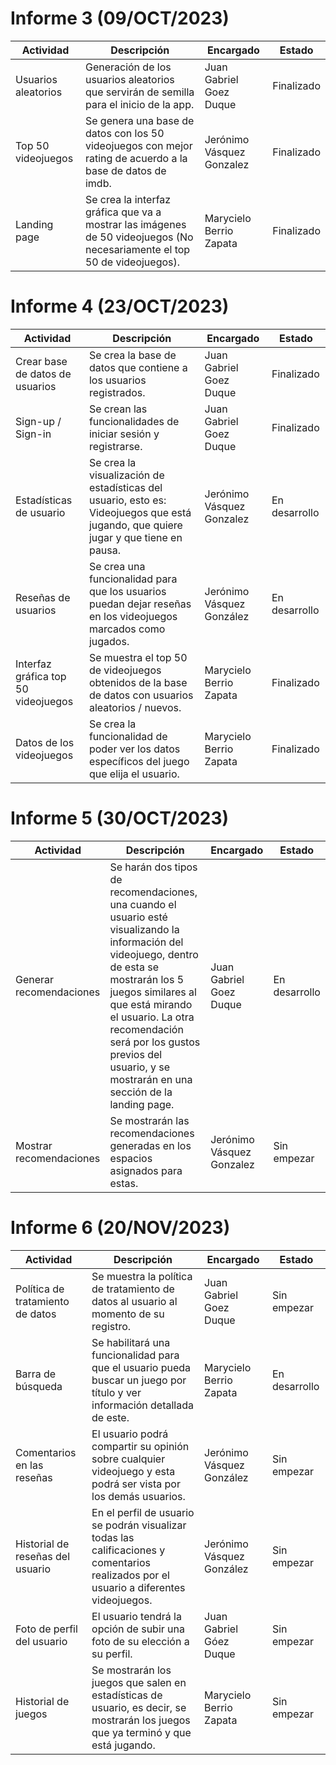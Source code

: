 # Informe 3 (09/OCT/2023)

| Actividad | Descripción | Encargado | Estado |
| --- | --- | --- | --- |
| Usuarios aleatorios | Generación de los usuarios aleatorios que servirán de semilla para el inicio de la app. | Juan Gabriel Goez Duque | Finalizado |
| Top 50 videojuegos | Se genera una base de datos con los 50 videojuegos con mejor rating de acuerdo a la base de datos de imdb. | Jerónimo Vásquez Gonzalez | Finalizado |
| Landing page | Se crea la interfaz gráfica que va a mostrar las imágenes de 50 videojuegos (No necesariamente el top 50 de videojuegos). | Marycielo Berrio Zapata | Finalizado |

# Informe 4 (23/OCT/2023)

| Actividad | Descripción | Encargado | Estado |
| --- | --- | --- | --- |
| Crear base de datos de usuarios | Se crea la base de datos que contiene a los usuarios registrados. | Juan Gabriel Goez Duque | Finalizado |
| Sign-up / Sign-in | Se crean las funcionalidades de iniciar sesión y registrarse. | Juan Gabriel Goez Duque | Finalizado |
| Estadísticas de usuario | Se crea la visualización de estadísticas del usuario, esto es: Videojuegos que está jugando, que quiere jugar y que tiene en pausa. | Jerónimo Vásquez Gonzalez | En desarrollo |
| Reseñas de usuarios | Se crea una funcionalidad para que los usuarios puedan dejar reseñas en los videojuegos marcados como jugados. | Jerónimo Vásquez González | En desarrollo |
| Interfaz gráfica top 50 videojuegos | Se muestra el top 50 de videojuegos obtenidos de la base de datos con usuarios aleatorios / nuevos. | Marycielo Berrio Zapata | Finalizado |
| Datos de los videojuegos | Se crea la funcionalidad de poder ver los datos específicos del juego que elija el usuario. | Marycielo Berrio Zapata | Finalizado |

# Informe 5 (30/OCT/2023)

| Actividad | Descripción | Encargado | Estado |
| --- | --- | --- | --- |
| Generar recomendaciones | Se harán dos tipos de recomendaciones, una cuando el usuario esté visualizando la información del videojuego, dentro de esta se mostrarán los 5 juegos similares al que está mirando el usuario. La otra recomendación será por los gustos previos del usuario, y se mostrarán en una sección de la landing page. | Juan Gabriel Goez Duque | En desarrollo |
| Mostrar recomendaciones | Se mostrarán las recomendaciones generadas en los espacios asignados para estas.| Jerónimo Vásquez Gonzalez | Sin empezar |

# Informe 6 (20/NOV/2023)

| Actividad | Descripción | Encargado | Estado |
| ---  | ---  | ---  | --- |
| Política de tratamiento de datos | Se muestra la política de tratamiento de datos al usuario al momento de su registro. | Juan Gabriel Goez Duque | Sin empezar |
| Barra de búsqueda | Se habilitará una funcionalidad para que el usuario pueda buscar un juego por título y ver información detallada de este. | Marycielo Berrio Zapata | En desarrollo |
| Comentarios en las reseñas | El usuario podrá compartir su opinión sobre cualquier videojuego y esta podrá ser vista por los demás usuarios. | Jerónimo Vásquez González | Sin empezar |
| Historial de reseñas del usuario | En el perfil de usuario se podrán visualizar todas las calificaciones y comentarios realizados por el usuario a diferentes videojuegos. | Jerónimo Vásquez González | Sin empezar |
| Foto de perfil del usuario | El usuario tendrá la opción de subir una foto de su elección a su perfil. | Juan Gabriel Góez Duque | Sin empezar |
| Historial de juegos | Se mostrarán los juegos que salen en estadísticas de usuario, es decir, se mostrarán los juegos que ya terminó y que está jugando. | Marycielo Berrio Zapata | Sin empezar |
